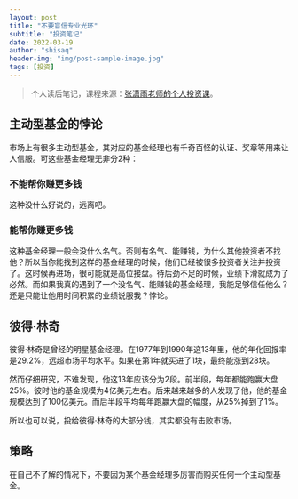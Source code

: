 ```yaml
---
layout: post
title: "不要盲信专业光环"
subtitle: "投资笔记"
date: 2022-03-19
author: "shisaq"
header-img: "img/post-sample-image.jpg"
tags: [投资]
---
```


> 个人读后笔记，课程来源：[张潇雨老师的个人投资课](https://www.igetget.com/course/张潇雨·个人投资课?param=XDGhXPc6fL6&token=YPZNRwQ0qL1MVEpfwzK3lmz4kgWEnx)。

## 主动型基金的悖论

市场上有很多主动型基金，其对应的基金经理也有千奇百怪的认证、奖章等用来让人信服。可这些基金经理无非分2种：

### 不能帮你赚更多钱

这种没什么好说的，远离吧。

### 能帮你赚更多钱

这种基金经理一般会没什么名气。否则有名气、能赚钱，为什么其他投资者不找他？所以当你能找到这样的基金经理的时候，他们已经被很多投资者关注并投资了。这时候再进场，很可能就是高位接盘。待后劲不足的时候，业绩下滑就成为了必然。而如果我真的遇到了一个没名气、能赚钱的基金经理，我能足够信任他么？还是只能让他用时间积累的业绩说服我？悖论。

## 彼得·林奇

彼得·林奇是曾经的明星基金经理。在1977年到1990年这13年里，他的年化回报率是29.2%，远超市场平均水平。如果在第1年就买进了1块，最终能涨到28块。

然而仔细研究，不难发现，他这13年应该分为2段。前半段，每年都能跑赢大盘25%。彼时他的基金规模为4亿美元左右。后来越来越多的人发现了他，他的基金规模达到了100亿美元。而后半段平均每年跑赢大盘的幅度，从25%掉到了1%。

所以也可以说，投给彼得·林奇的大部分钱，其实都没有击败市场。

## 策略

在自己不了解的情况下，不要因为某个基金经理多厉害而购买任何一个主动型基金。